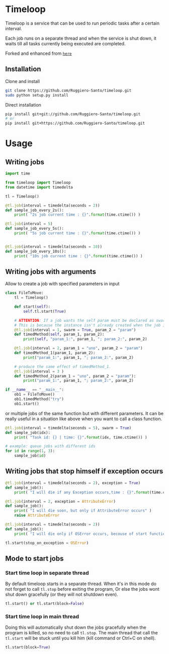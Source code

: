 # Timeloop
Timeloop is a service that can be used to run periodic tasks after a certain interval.

Each job runs on a separate thread and when the service is shut down, it waits till all tasks currently being executed are completed.

Forked and enhanced from [`here`](https://github.com/sankalpjonn/timeloop.git)

## Installation
Clone and install
```sh
git clone https://github.com/Ruggiero-Santo/timeloop.git
sudo python setup.py install
```

Direct installation 
```sh
pip install git+git://github.com/Ruggiero-Santo/timeloop.git
# or
pip install git+https://github.com/Ruggiero-Santo/timeloop.git
```

# Usage

## Writing jobs
```python
import time

from timeloop import Timeloop
from datetime import timedelta

tl = Timeloop()

@tl.job(interval = timedelta(seconds = 2))
def sample_job_every_2s():
    print( "2s job current time : {}".format(time.ctime()) )

@tl.job(interval = 5)
def sample_job_every_5s():
    print( "5s job current time : {}".format(time.ctime()) )


@tl.job(interval = timedelta(seconds = 10))
def sample_job_every_10s():
    print( "10s job current time : {}".format(time.ctime()) )
```

## Writing jobs with arguments
Allow to create a job with specified parameters in input
```python
class FileToMove:
    tl = Timeloop()

    def start(self):
        self.tl.start(True)

    # ATTENTION: If a job wants the self param must be declared as swarm.
    # This is because the instance isn't already created when the job is registered
    @tl.job(interval = 1, swarm = True, param_2 = "param")
    def timedMethod(self, param_1, param_2):
        print(self, "param_1:", param_1, "; param_2:", param_2)

    @tl.job(interval = 2, param_1 = "uno", param_2 = "param")
    def timedMethod_1(param_1, param_2):
        print("param_1:", param_1, "; param_2:", param_2)

    # produce the same effect of timedMethod_1. 
    @tl.job(interval = 3 )
    def timedMethod_2(param_1 = "uno", param_2 = "param"):
        print("param_1:", param_1, "; param_2:", param_2)

if __name__ == "__main__":
    ob1 = FileToMove()
    ob1.timedMethod("try")
    ob1.start()
```
or multiple jobs of the same function but with different parameters. It can be really useful in a situation like above when you want to call a class function.
```python
@tl.job(interval = timedelta(seconds = 5), swarm = True)
def sample_job(idx):
    print( "Task id: {} | time: {}".format(idx, time.ctime()) )

# example: queue jobs with different ids
for id in range(1, 3):
	sample_job(id)
```

## Writing jobs that stop himself if exception occurs
```python
@tl.job(interval = timedelta(seconds = 2), exception = True)
def sample_job():
    print( "I will die if any Exception occurs,time : {}".format(time.ctime()) )

@tl.job(interval = 2, exception = AttributeError)
def sample_job():
    print( "I will die soon, but only if AttributeError occurs" )
    raise AttributeError

@tl.job(interval = timedelta(seconds = 2))
def sample_job():
    print( "I will die only if OSError occurs, becouse of start function" )

tl.start(stop_on_exception = OSError)
```
## Mode to start jobs

### Start time loop in separate thread
By default timeloop starts in a separate thread. When it's in this mode do not forget to call ```tl.stop``` before exiting the program, Or else the jobs wont shut down gracefully (or they will not shutdown even).
```python
tl.start() or tl.start(block=False)
```

### Start time loop in main thread
Doing this will automatically shut down the jobs gracefully when the program is killed, so no need to  call ```tl.stop```. The main thread that call the ```tl.start``` will be stuck until you kill him (kill command or Ctrl+C on shell).
```python
tl.start(block=True)
```